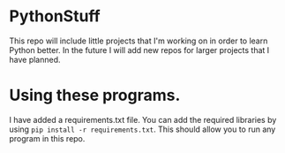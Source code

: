 # PythonStuff
This repo will include little projects that I'm working on in order to learn Python better. In the future I will add new repos for larger projects that I have planned.

# Using these programs.
I have added a requirements.txt file. You can add the required libraries by using `pip install -r requirements.txt`. This should allow you to run any program in this repo.
